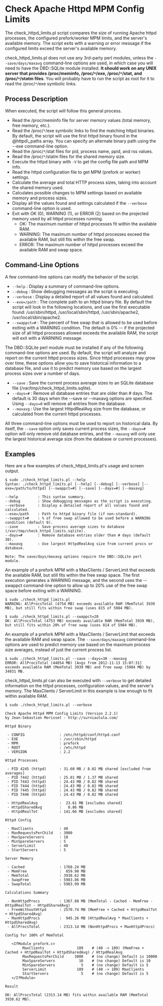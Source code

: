 # Check Apache Httpd MPM Config Limits

The check\_httpd\_limits.pl script compares the size of running Apache httpd processes, the configured prefork/worker MPM limits, and the server's available memory. The script exits with a warning or error message if the configured limits exceed the server's available memory.

check\_httpd\_limits.pl does not use any 3rd-party perl modules, unless the `--save/days/maxavg` command-line options are used, in which case you will need to have the DBD::SQLite module installed. **It should work on any UNIX server that provides /proc/meminfo, /proc/`*`/exe, /proc/`*`/stat, and /proc/`*`/statm files**. You will probably have to run the script as root for it to read the /proc/`*`/exe symbolic links.

<h2>Process Description</h2>

When executed, the script will follow this general process.

<ul>
<li>Read the /proc/meminfo file for server memory values (total memory, free memory, etc.).
<li>Read the /proc/<code>*</code>/exe symbolic links to find the matching httpd binaries. By default, the script will use the first httpd binary found in the @httpd\_paths array. You can specify an alternate binary path using the --exe command-line option.</li>
<li>Read the /proc/<code>*</code>/stat files for pid, process name, ppid, and rss values.</li>
<li>Read the /proc/<code>*</code>/statm files for the shared memory size.</li>
<li>Execute the httpd binary with <code>-V</code> to get the config file path and MPM info.</li>
<li>Read the httpd configuration file to get MPM (prefork or worker) settings.</li>
<li>Calculate the average and total HTTP process sizes, taking into account the shared memory used.</li>
<li>Calculates possible changes to MPM settings based on available memory and process sizes.</li>
<li>Display all the values found and settings calculated if the <code>--verbose</code> command-line option is used.</li>
<li>Exit with OK (0), WARNING (1), or ERROR (2) based on the projected memory used by all httpd processes running.
<ul>
<li>OK: The maximum number of httpd processes fit within the available RAM.</li>
<li>WARNING: The maximum number of httpd processes exceed the available RAM, but still fits within the free swap.</li>
<li>ERROR: The maximum number of httpd processes exceed the available RAM and swap space.</li>
</ul>
</li>
</ul>

<h2>Command-Line Options</h2>

A few command-line options can modify the behavior of the script.

<ul>
<li><code>--help</code> : Display a summary of command-line options.</li>
<li><code>--debug</code> : Show debugging messages as the script is executing.</li>
<li><code>--verbose</code> : Display a detailed report of all values found and calculated.</li>
<li><code>--exe=/path</code> : The complete path to an httpd binary file. By default the script will look in the following locations, and use the first executable found: /usr/sbin/httpd, /usr/local/sbin/httpd, /usr/sbin/apache2, /usr/local/sbin/apache2.</li>
<li><code>--swappct=#</code> : The percent of free swap that is allowed to be used before exiting with a WARNING condition. The default is 0% -- if the projected size of all httpd processes allowed exceeds the available RAM, the script will exit with a WARNING message.</li>
</ul>

The DBD::SQLite perl module must be installed if any of the following command-line options are used. By default, the script will analyze and report on the current httpd process sizes. Since httpd processes may grow over time, these options allow you to save historical information to a database file, and use it to predict memory use based on the largest process sizes over a number of days.

<ul>
<li><code>--save</code> : Save the current process average sizes to an SQLite database file (/var/tmp/check_httpd_limits.sqlite).</li>
<li><code>--days=#</code> : Remove all database entries that are older than # days. The default is 30 days when the --save or --maxavg options are specified. Using <code>--days=0</code> will remove all entries from the database.</li>
<li><code>--maxavg</code> : Use the largest HttpdRealAvg size from the database, or calculated from the current httpd processes.</li>
</ul>

All three command-line options must be used to report on historical data. By itself, the <code>--save</code> option only saves current process sizes, the <code>--days=#</code> option will only remove old database entries, and the <code>--maxavg</code> will only use the largest historical average size (from the database or current processes).

<h2>Examples</h2>

Here are a few examples of check\_httpd\_limits.pl's usage and screen output.

<pre><code>$ sudo ./check_httpd_limits.pl --help
Syntax: ./check_httpd_limits.pl [--help] [--debug] [--verbose] [--exe=/path/to/httpd] [--swappct=#] [--save] [--days=#] [--maxavg]

--help         : This syntax summary.
--debug        : Show debugging messages as the script is executing.
--verbose      : Display a detailed report of all values found and calculated.
--exe=/path    : Path to httpd binary file (if non-standard).
--swappct=#    : % of free swap allowed to be used before a WARNING condition (default 0).
--save         : Save process average sizes to database (/var/tmp/check_httpd_limits.sqlite).
--days=#       : Remove database entries older than # days (default 30).
--maxavg       : Use largest HttpdRealAvg size from current procs or database.

Note: The save/days/maxavg options require the DBD::SQLite perl module.
</code></pre>

An example of a prefork MPM with a MaxClients / ServerLimit that exceeds the available RAM, but still fits within the free swap space. The first execution generates a WARNING message, and the second uses the --swappct command-line option to allow up to 20% use of the free swap space before exiting with a WARNING.

<pre><code>$ sudo ./check_httpd_limits.pl
WARNING: AllProcsTotal (4754 MB) exceeds available RAM (MemTotal 3939 MB), but still fits within free swap (uses 815 of 5984 MB).

$ sudo ./check_httpd_limits.pl --swappct=20
OK: AllProcsTotal (4753 MB) exceeds available RAM (MemTotal 3939 MB), but still fits within 20% of free swap (uses 814 of 5984 MB).
</code></pre>

An example of a prefork MPM with a MaxClients / ServerLimit that exceeds the available RAM and swap space. The <code>--save/days/maxavg</code> command-line options are used to predict memory use based on the maximum process size averages, instead of just the current process list.

<pre><code>$ sudo ./check_httpd_limits.pl --save --days=30 --maxavg
ERROR: AllProcsTotal (44854 MB) [Avgs from 2012-11-13 15:07:31] exceeds available RAM (MemTotal 3939 MB) and free swap (5984 MB) by 34931 MB.
</code></pre>

check_httpd_limits.pl can also be executed with <code>--verbose</code> to get detailed information on the httpd processes, configuration values, and the server's memory. The MaxClients / ServerLimit in this example is low enough to fit within available RAM.

<pre><code>$ sudo ./check_httpd_limits.pl --verbose

Check Apache Httpd MPM Config Limits (Version 2.2.1)
by Jean-Sebastien Morisset - http://surniaulula.com/

Httpd Binary

 - CONFIG                : /etc/httpd/conf/httpd.conf
 - EXE                   : /usr/sbin/httpd
 - MPM                   : prefork
 - ROOT                  : /etc/httpd
 - VERSION               : 2.2

Httpd Processes

 - PID 4245 (httpd)      : 31.60 MB / 8.02 MB shared [excluded from averages]
 - PID 7442 (httpd)      : 25.01 MB / 1.37 MB shared
 - PID 7443 (httpd)      : 24.43 MB / 0.82 MB shared
 - PID 7444 (httpd)      : 24.43 MB / 0.82 MB shared
 - PID 7445 (httpd)      : 24.43 MB / 0.82 MB shared
 - PID 7446 (httpd)      : 24.43 MB / 0.82 MB shared

 - HttpdRealAvg          :  23.61 MB [excludes shared]
 - HttpdSharedAvg        :   0.86 MB
 - HttpdRealTot          : 141.66 MB [excludes shared]

Httpd Config

 - MaxClients            : 40
 - MaxRequestsPerChild   : 3000
 - MaxSpareServers       : 10
 - MinSpareServers       : 5
 - ServerLimit           : 40
 - StartServers          : 5

Server Memory

 - Cached                : 1768.24 MB
 - MemFree               :  659.98 MB
 - MemTotal              : 3938.62 MB
 - SwapFree              : 5983.86 MB
 - SwapTotal             : 5983.99 MB

Calculations Summary

 - NonHttpdProcs         : 1367.88 MB (MemTotal - Cached - MemFree - HttpdRealTot - HttpdSharedAvg)
 - FreeWithoutHttpd      : 2570.74 MB (MemFree + Cached + HttpdRealTot + HttpdSharedAvg)
 - MaxHttpdProcs         :  945.26 MB (HttpdRealAvg * MaxClients + HttpdSharedAvg)
 - AllProcsTotal         : 2313.14 MB (NonHttpdProcs + MaxHttpdProcs)

Config for 100% of MemTotal

   &lt;IfModule prefork.c&gt;
        MaxClients               109    # (40 -&gt; 109) (MemFree + Cached + HttpdRealTot + HttpdSharedAvg) / HttpdRealAvg
        MaxRequestsPerChild     3000    # (no change) Default is 10000
        MaxSpareServers           10    # (no change) Default is 10
        MinSpareServers            5    # (no change) Default is 5
        ServerLimit              109    # (40 -&gt; 109) MaxClients
        StartServers               5    # (no change) Default is 5
   &lt;/IfModule&gt;

Result

OK: AllProcsTotal (2313.14 MB) fits within available RAM (MemTotal 3938.62 MB).
</code></pre>
